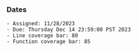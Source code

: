 ### Dates

    - Assigned: 11/28/2023
    - Due: Thursday Dec 14 23:59:00 PST 2023
    - Line coverage bar: 80
    - Function coverage bar: 85
